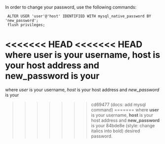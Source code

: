  In order to change your password, use the following commands:

```
 ALTER USER 'user'@'host' IDENTIFIED WITH mysql_native_password BY 'new_password';
 flush privileges;
```
<<<<<<< HEAD
<<<<<<< HEAD
where **user** is your username, **host** is your host address and **new_password** is your
=======
where *user* is your username, *host* is your host address and *new_password* is your
>>>>>>> cd69477 (docs: add mysql command)
=======
where **user** is your username, **host** is your host address and **new_password** is your
>>>>>>> 84bde8e (style: change italics into bold)
desired password.
